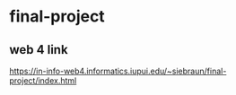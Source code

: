 # final-project

## web 4 link 
https://in-info-web4.informatics.iupui.edu/~siebraun/final-project/index.html

 
